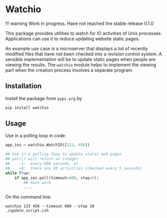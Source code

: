 # Watchio

!!! warning
    Work in progress. Have not reached the stable release 0.1.0


This package provides utilities to watch for IO activities of Unix processes. Applications
can use it to reduce updating website static pages.

An example use case is a microserver that displays a list of recently modified files that
have not been checked into a revision control system. A sensible implementation will be to
update static pages when people are viewing the results. The `watchio` module helps to
implement the viewing part when the creation process involves a separate program.


## Installation


Install the package from `pypi.org` by
``` python
pip install watchio
```


## Usage

Use in a polling loop in code:

```python
app_ios = watchio.WatchIO([123, 456])

## Use in a polling loop to update static web pages
## poll() will return an integer
##    -1:  every 600 seconds, or
##    >0:  there are IO activities (checked every 5 seconds)
while True:
    if app_ios.poll(timeout=600, step=5):
        ## main work
        ....
```


On the command line:

``` shell
watchio 123 456 --timeout 600 --step 10
./update_script.csh
```

